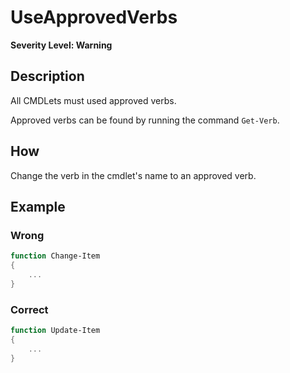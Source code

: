 # UseApprovedVerbs

**Severity Level: Warning**

## Description

All CMDLets must used approved verbs.

Approved verbs can be found by running the command `Get-Verb`.

## How

Change the verb in the cmdlet's name to an approved verb.

## Example

### Wrong

``` PowerShell
function Change-Item
{
    ...
}
````

### Correct

``` PowerShell
function Update-Item
{
    ...
}
```
